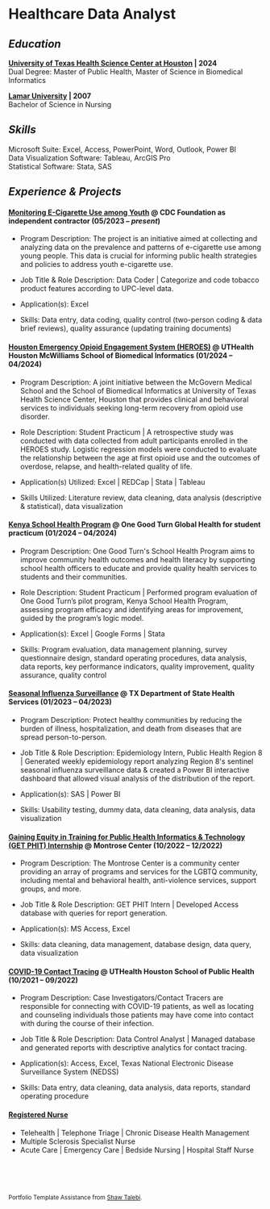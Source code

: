 # Healthcare Data Analyst <br />

## _Education_
**[University of Texas Health Science Center at Houston](https://sbmi.uth.edu/current-students/student-handbook/dual-degree.htm) | 2024** <br />
Dual Degree: Master of Public Health, Master of Science in Biomedical Informatics

**[Lamar University](https://www.lamar.edu/academics/degrees/nursing/nursing-bachelors-degree.html) | 2007** <br />
Bachelor of Science in Nursing

## _Skills_
Microsoft Suite: Excel, Access, PowerPoint, Word, Outlook, Power BI <br />
Data Visualization Software: Tableau, ArcGIS Pro <br />
Statistical Software: Stata, SAS <br />

## _Experience & Projects_

#### [Monitoring E-Cigarette Use among Youth](https://www.cdcfoundation.org/programs/monitoring-e-cigarette-use-among-youth) @ CDC Foundation as independent contractor (05/2023 – _present_)
- Program Description: The project is an initiative aimed at collecting and analyzing data on the prevalence and patterns of e-cigarette use among young people. This data is crucial for informing public health strategies and policies to address youth e-cigarette use. <br />

- Job Title & Role Description: Data Coder | Categorize and code tobacco product features according to UPC-level data.
- Application(s): Excel <br />
- Skills: Data entry, data coding, quality control (two-person coding & data brief reviews), quality assurance (updating training documents) <br />


#### [Houston Emergency Opioid Engagement System (HEROES)](https://sbmi.uth.edu/heroes/) @ UTHealth Houston McWilliams School of Biomedical Informatics (01/2024 – 04/2024)
- Program Description: A joint initiative between the McGovern Medical School and the School of Biomedical Informatics at University of Texas Health Science Center, Houston that provides clinical and behavioral services to individuals seeking long-term recovery from opioid use disorder. <br />

- Role Description: Student Practicum | A retrospective study was conducted with data collected from adult participants enrolled in the HEROES study. Logistic regression models were conducted to evaluate the relationship between the age at first opioid use and the outcomes of overdose, relapse, and health-related quality of life.

- Application(s) Utilized: Excel | REDCap | Stata | Tableau <br />

- Skills Utilized: Literature review, data cleaning, data analysis (descriptive & statistical), data visualization <br />

#### [Kenya School Health Program](https://www.onegoodturn.org/) @ One Good Turn Global Health for student practicum (01/2024 – 04/2024)
- Program Description: One Good Turn's School Health Program aims to improve community health outcomes and health literacy by supporting school health officers to educate and provide quality health services to students and their communities. <br />

- Role Description: Student Practicum | Performed program evaluation of One Good Turn’s pilot program, Kenya School Health Program, assessing program efficacy and identifying areas for improvement, guided by the program’s logic model.
- Application(s): Excel | Google Forms | Stata <br />
- Skills: Program evaluation, data management planning, survey questionnaire design, standard operating procedures, data analysis, data reports, key performance indicators, quality improvement, quality assurance, quality control <br />


#### [Seasonal Influenza Surveillance](https://www.dshs.texas.gov/regional-local-health-operations/texas-public-health-region-8/public-health-region-8/public-health-region-8) @ TX Department of State Health Services (01/2023 – 04/2023)
- Program Description: Protect healthy communities by reducing the burden of illness, hospitalization, and death from diseases that are spread person-to-person. 

- Job Title & Role Description: Epidemiology Intern, Public Health Region 8 | Generated weekly epidemiology report analyzing Region 8's sentinel seasonal influenza surveillance data & created a Power BI interactive dashboard that allowed visual analysis of the distribution of the report. <br />
- Application(s): SAS | Power BI <br />
- Skills: Usability testing, dummy data, data cleaning, data analysis, data visualization  <br />


#### [Gaining Equity in Training for Public Health Informatics & Technology (GET PHIT) Internship](https://www.uth.edu/get-phit/) @ Montrose Center (10/2022 – 12/2022)
- Program Description: The Montrose Center is a community center providing an array of programs and services for the LGBTQ community, including mental and behavioral health, anti-violence services, support groups, and more. <br />

- Job Title & Role Description: GET PHIT Intern | Developed Access database with queries for report generation. <br />
- Application(s): MS Access, Excel <br />
- Skills: data cleaning, data management, database design, data query, data visualization <br />

#### [COVID-19 Contact Tracing](https://sph.uth.edu/landing/contact-tracing-sa/) @ UTHealth Houston School of Public Health (10/2021 – 09/2022)
- Program Description: Case Investigators/Contact Tracers are responsible for connecting with COVID-19 patients, as well as locating and counseling individuals those patients may have come into contact with during the course of their infection. <br />

- Job Title & Role Description: Data Control Analyst | Managed database and generated reports with descriptive analytics for contact tracing.
- Application(s): Access, Excel, Texas National Electronic Disease Surveillance System (NEDSS)
- Skills: Data entry, data cleaning, data analysis, data reports, standard operating procedure

 #### [Registered Nurse](https://www.bon.texas.gov/licensure_verification.asp.html) 
- Telehealth | Telephone Triage | Chronic Disease Health Management
- Multiple Sclerosis Specialist Nurse
- Acute Care | Emergency Care | Bedside Nursing | Hospital Staff Nurse 



<br />
<br />
<br />

<sub> Portfolio Template Assistance from [Shaw Talebi](https://medium.com/the-data-entrepreneurs/how-to-make-a-free-data-science-portfolio-website-with-github-pages-aa1e4965e155). </sub>


